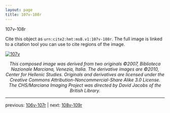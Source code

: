 ```yaml
---
layout: page
title: 107v-108r
---
```


107v-108r

Cite this object as `urn:cite2:hmt:msB.v1:107v-108r`. The full image is linked to a citation tool you can use to cite regions of the image.

[![107v](http://www.homermultitext.org/iipsrv?IIIF=/project/homer/pyramidal/deepzoom/hmt/vbbifolio/v1/vb_107v_108r.tif/full/800,/0/default.jpg)](http://www.homermultitext.org/ict2/?urn=urn:cite2:hmt:vbbifolio.v1:vb_107v_108r) 

<p style="text-align: center; font-style: italic;">This composed image was derived from two originals ©2007, Biblioteca Nazionale Marciana, Venezia, Italia. The derivative images are ©2010, Center for Hellenic Studies. Originals and derivatives are licensed under the Creative Commons Attribution-Noncommercial-Share Alike 3.0 License. The CHS/Marciana Imaging Project was directed by David Jacobs of the British Library.</p>

---

previous: [106v-107r](../106v-107r/) | next: [108v-109r](../108v-109r/)